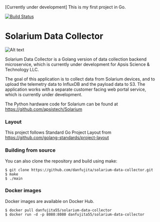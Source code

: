 [Currently under development] This is my first project in Go. 

[![Build Status](https://travis-ci.org/danfujita/solarium-data-collector.svg?branch=master)](https://travis-ci.org/danfujita/solarium-data-collector)

Solarium Data Collector
======
![Alt text](https://github.com/danfujita/solarium-golang/blob/master/web/public/logo.png)


Solarium Data Collector is a Golang version of data collection backend microservice, which is currently under development for Apsis Science & Technology LLC. 

The goal of this application is to collect data from Solarium devices, and to upload the telemetry data to InfluxDB and the payload data to S3. 
The application works with a separate customer facing web portal service, which is currently under development. 

The Python hardware code for Solarium can be found at https://github.com/apsistech/Solarium

### Layout
This project follows Standard Go Project Layout from https://github.com/golang-standards/project-layout

### Building from source

You can also clone the repository and build using make:

    $ git clone https://github.com/danfujita/solarium-data-collector.git
    $ make
    $ ./main

### Docker images

Docker images are available on Docker Hub.

    $ docker pull danfujita55/solarium-data-collector
    $ docker run -d -p 8080:8080 danfujita55/solarium-data-collector
